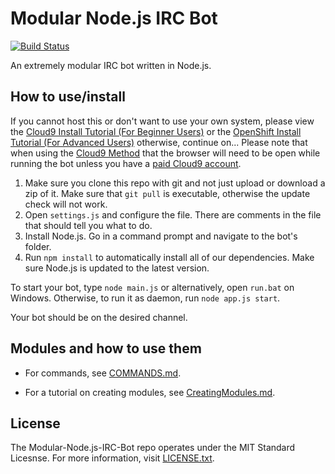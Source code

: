 # Modular Node.js IRC Bot

[![Build Status](https://travis-ci.org/PranavMahesh1/Modular-Node.js-IRC-Bot.svg?branch=master)](https://travis-ci.org/PranavMahesh1/Modular-Node.js-IRC-Bot)

An extremely modular IRC bot written in Node.js.

## How to use/install

If you cannot host this or don't want to use your own system, please view the [Cloud9 Install Tutorial (For Beginner Users)](https://github.com/PranavMahesh1/Modular-Node.js-IRC-Bot/blob/master/Docs/Cloud9.md) or the [OpenShift Install Tutorial (For Advanced Users)](https://github.com/PranavMahesh1/Modular-Node.js-IRC-Bot/blob/master/Docs/OpenShift.md) otherwise, continue on... Please note that when using the [Cloud9 Method](https://github.com/PranavMahesh1/Modular-Node.js-IRC-Bot/blob/master/Docs/Cloud9.md) that the browser will need to be open while running the bot unless you have a [paid Cloud9 account](https://c9.io/pricing).

1. Make sure you clone this repo with git and not just upload or download a zip of it. Make sure that ```git pull``` is executable, otherwise the update check will not work.  
2. Open ```settings.js``` and configure the file. There are comments in the file that should tell you what to do.  
3. Install Node.js. Go in a command prompt and navigate to the bot's folder.  
4. Run ```npm install``` to automatically install all of our dependencies. Make sure Node.js is updated to the latest version.

To start your bot, type ```node main.js``` or alternatively, open ```run.bat``` on Windows. Otherwise, to run it as daemon, run ```node app.js start```.

Your bot should be on the desired channel.

## Modules and how to use them
- For commands, see [COMMANDS.md](https://github.com/PranavMahesh1/Modular-Node.js-IRC-Bot/blob/master/Docs/COMMANDS.md).

- For a tutorial on creating modules, see [CreatingModules.md](https://github.com/PranavMahesh1/Modular-Node.js-IRC-Bot/blob/master/Docs/CreatingModules.md).

## License

The Modular-Node.js-IRC-Bot repo operates under the MIT Standard Licesnse. For more information, visit [LICENSE.txt](https://github.com/PranavMahesh1/Modular-Node.js-IRC-Bot/blob/master/LICENSE.txt).
